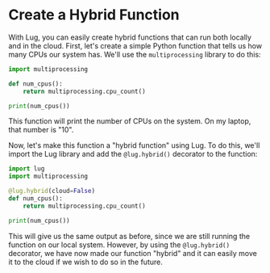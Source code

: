 # Create a Hybrid Function

With Lug, you can easily create hybrid functions that can run both locally and in the cloud. First, let's create a 
simple Python function that tells us how many CPUs our system has. We'll use the `multiprocessing` library to do this:

```python
import multiprocessing

def num_cpus():
    return multiprocessing.cpu_count()

print(num_cpus())
```

This function will print the number of CPUs on the system. On my laptop, that number is "10".

Now, let's make this function a "hybrid function" using Lug. To do this, we'll import the Lug library and add the 
`@lug.hybrid()` decorator to the function:
```python
import lug
import multiprocessing

@lug.hybrid(cloud=False)
def num_cpus():
    return multiprocessing.cpu_count()

print(num_cpus())
```

This will give us the same output as before, since we are still running the function on our local system. However, by 
using the `@lug.hybrid()` decorator, we have now made our function "hybrid" and it can easily move it to the cloud if 
we wish to do so in the future.